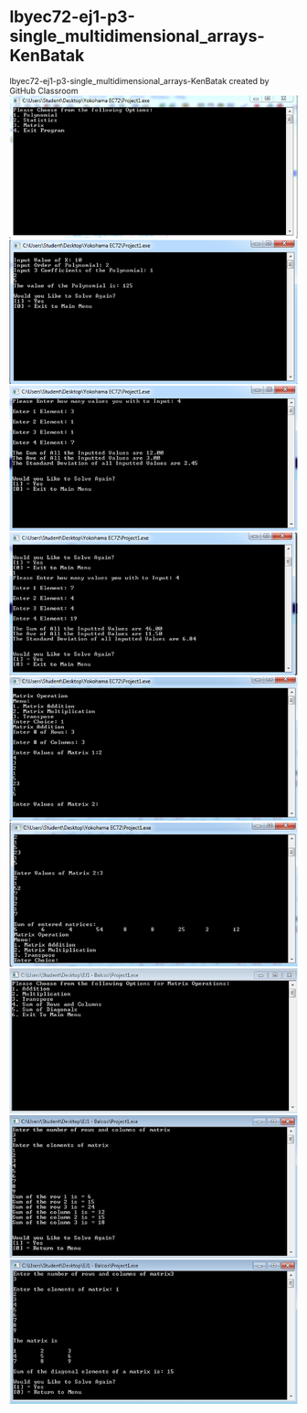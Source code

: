 # lbyec72-ej1-p3-single_multidimensional_arrays-KenBatak
lbyec72-ej1-p3-single_multidimensional_arrays-KenBatak created by GitHub Classroom
![](01.PNG)
![](02.PNG)
![](03.PNG)
![](04.PNG)
![](05.PNG)
![](06.PNG)
![](07.JPG)
![](08.JPG)
![](09.JPG)
